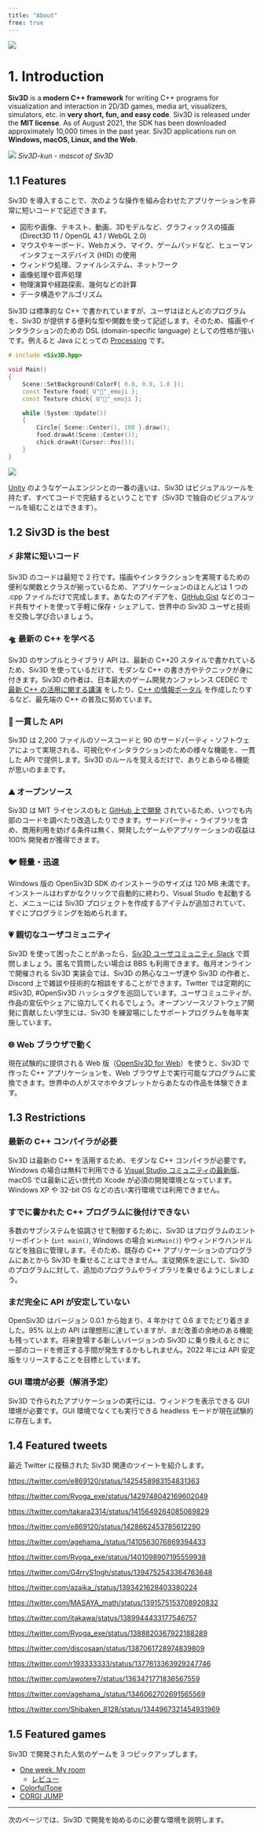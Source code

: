 ```yaml
---
title: "About"
free: true
---
```


![](/images/doc_v6/logo.png)

# 1. Introduction
**Siv3D** is a **modern C++ framework** for writing C++ programs for visualization and interaction in 2D/3D games, media art, visualizers, simulators, etc. in **very short, fun, and easy code**. Siv3D is released under the **MIT license**. As of August 2021, the SDK has been downloaded approximately 10,000 times in the past year. Siv3D applications run on **Windows, macOS, Linux, and the Web**.

![](https://raw.githubusercontent.com/Reputeless/Zenn.Public/main/images/doc_v6/siv3d-kun/0.png)
*Siv3D-kun - mascot of Siv3D*

## 1.1 Features
Siv3D を導入することで、次のような操作を組み合わせたアプリケーションを非常に短いコードで記述できます。

- 図形や画像、テキスト、動画、3Dモデルなど、グラフィックスの描画 (Direct3D 11 / OpenGL 4.1 / WebGL 2.0)
- マウスやキーボード、Webカメラ、マイク、ゲームパッドなど、ヒューマンインタフェースデバイス (HID) の使用
- ウィンドウ処理、ファイルシステム、ネットワーク
- 画像処理や音声処理
- 物理演算や経路探索、幾何などの計算
- データ構造やアルゴリズム

Siv3D は標準的な C++ で書かれていますが、ユーザはほとんどのプログラムを、Siv3D が提供する便利な型や関数を使って記述します。そのため、描画やインタラクションのための DSL (domain-specific language) としての性格が強いです。例えると Java にとっての [Processing](https://processing.org/) です。

```cpp
# include <Siv3D.hpp>

void Main()
{
	Scene::SetBackground(ColorF{ 0.8, 0.9, 1.0 });
	const Texture food{ U"🍿"_emoji };
	const Texture chick{ U"🐥"_emoji };

	while (System::Update())
	{
		Circle{ Scene::Center(), 100 }.draw();
		food.drawAt(Scene::Center());
		chick.drawAt(Cursor::Pos());
	}
}
```

![](/images/doc_v6/demo/chick.gif)

[Unity](https://unity.com/ja) のようなゲームエンジンとの一番の違いは、Siv3D はビジュアルツールを持たず、すべてコードで完結するということです（Siv3D で独自のビジュアルツールを組むことはできます）。

## 1.2 Siv3D is the best

### ⚡ 非常に短いコード
Siv3D のコードは最短で 2 行です。描画やインタラクションを実現するための便利な関数とクラスが揃っているため、アプリケーションのほとんどは 1 つの .cpp ファイルだけで完成します。あなたのアイデアを、[GitHub Gist](https://gist.github.com/) などのコード共有サイトを使って手軽に保存・シェアして、世界中の Siv3D ユーザと技術を交換し学び合いましょう。

### 🛸 最新の C++ を学べる
Siv3D のサンプルとライブラリ API は、最新の C++20 スタイルで書かれているため、Siv3D を使っているだけで、モダンな C++ の書き方やテクニックが身に付きます。Siv3D の作者は、日本最大のゲーム開発カンファレンス CEDEC で [最新 C++ の活用に関する講演](https://speakerdeck.com/cpp/cedec2020) をしたり、[C++ の情報ポータル](https://cppmap.github.io/) を作成したりするなど、最先端の C++ の普及に努めています。

### 🏬 一貫した API
Siv3D は 2,200 ファイルのソースコードと 90 のサードパーティ・ソフトウェアによって実現される、可視化やインタラクションのための様々な機能を、一貫した API で提供します。Siv3D のルールを覚えるだけで、ありとあらゆる機能が思いのままです。

### ⛰️ オープンソース
Siv3D は MIT ライセンスのもと [GitHub 上で開発](https://github.com/Siv3D/OpenSiv3D) されているため、いつでも内部のコードを調べたり改造したりできます。サードパーティ・ライブラリを含め、商用利用を妨げる条件は無く、開発したゲームやアプリケーションの収益は 100% 開発者が獲得できます。

### 🐦 軽量・迅速
Windows 版の OpenSiv3D SDK のインストーラのサイズは 120 MB 未満です。インストールはわずかなクリックで自動的に終わり、Visual Studio を起動すると、メニューには Siv3D プロジェクトを作成するアイテムが追加されていて、すぐにプログラミングを始められます。

### 💗 親切なユーザコミュニティ
Siv3D を使って困ったことがあったら、[Siv3D ユーザコミュニティ Slack](https://zenn.dev/reputeless/books/siv3d-documentation/viewer/community) で質問しましょう。匿名で質問したい場合は BBS も利用できます。毎月オンラインで開催される Siv3D 実装会では、Siv3D の熱心なユーザ達や Siv3D の作者と、Discord 上で雑談や技術的な相談をすることができます。Twitter では定期的に #Siv3D, #OpenSiv3D ハッシュタグを巡回しています。ユーザコミュニティが、作品の宣伝やシェアに協力してくれるでしょう。オープンソースソフトウェア開発に貢献したい学生には、Siv3D を練習場にしたサポートプログラムを毎年実施しています。

### 🌐 Web ブラウザで動く
現在試験的に提供される Web 版（[OpenSiv3D for Web](https://siv3d.kamenokosoft.com/ja/index)）を使うと、Siv3D で作った C++ アプリケーションを、Web ブラウザ上で実行可能なプログラムに変換できます。世界中の人がスマホやタブレットからあたなの作品を体験できます。


## 1.3 Restrictions

### 最新の C++ コンパイラが必要
Siv3D は最新の C++ を活用するため、モダンな C++ コンパイラが必要です。Windows の場合は無料で利用できる [Visual Studio コミュニティの最新版](https://visualstudio.microsoft.com/ja/downloads/)、macOS では最新に近い世代の Xcode が必須の開発環境となっています。Windows XP や 32-bit OS などの古い実行環境では利用できません。

### すでに書かれた C++ プログラムに後付けできない
多数のサブシステムを協調させて制御するために、Siv3D はプログラムのエントリーポイント (`int main()`, Windows の場合 `WinMain()`) やウィンドウハンドルなどを独自に管理します。そのため、既存の C++ アプリケーションのプログラムにあとから Siv3D を乗せることはできません。主従関係を逆にして、Siv3D のプログラムに対して、追加のプログラムやライブラリを乗せるようにしましょう。

### まだ完全に API が安定していない
OpenSiv3D はバージョン 0.0.1 から始まり、4 年かけて 0.6 までたどり着きました。95% 以上の API は理想形に達していますが、まだ改善の余地のある機能も残っています。将来登場する新しいバージョンの Siv3D に乗り換えるときに一部のコードを修正する手間が発生するかもしれません。2022 年には API 安定版をリリースすることを目標としています。

### GUI 環境が必要（解消予定）
Siv3D で作られたアプリケーションの実行には、ウィンドウを表示できる GUI 環境が必要です。GUI 環境でなくても実行できる headless モードが現在試験的に存在します。

## 1.4 Featured tweets

最近 Twitter に投稿された Siv3D 関連のツイートを紹介します。

https://twitter.com/e869120/status/1425458983154831363

https://twitter.com/Ryoga_exe/status/1429748042169602049

https://twitter.com/takara2314/status/1415649264085069829

https://twitter.com/e869120/status/1428662453785612290

https://twitter.com/agehama_/status/1410563076869394433

https://twitter.com/Ryoga_exe/status/1401098907195559938

https://twitter.com/G4rryS1ngh/status/1394752543364763648

https://twitter.com/azaika_/status/1393421628403380224

https://twitter.com/MASAYA_math/status/1391575153708920832

https://twitter.com/itakawa/status/1389944433177546757

https://twitter.com/Ryoga_exe/status/1388820367922188289

https://twitter.com/discosaan/status/1387061728974839809

https://twitter.com/r193333333/status/1377613363929247746

https://twitter.com/awotere7/status/1363471771836567559

https://twitter.com/agehama_/status/1346062702691565569

https://twitter.com/Shibaken_8128/status/1344967321454931969

## 1.5 Featured games

Siv3D で開発された人気のゲームを 3 つピックアップします。

- [One week, My room](https://www.freem.ne.jp/win/game/14961)
  - [レビュー](http://www.moguragames.com/entry/12858/)
- [ColorfulTone](https://www.freem.ne.jp/win/game/14167)
- [CORGI JUMP](https://voidproc.itch.io/corgi-jump)

---

次のページでは、Siv3D で開発を始めるのに必要な環境を説明します。
